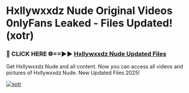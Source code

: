# Hxllywxxdz Nude Original Videos 0nlyFans Leaked - Files Updated! (xotr)

<h3>🔴 CLICK HERE 🌐==►► <a href="https://tinyurl.com/52m3yx9h" rel="nofollow">Hxllywxxdz Nude Updated Files</a></h3>

Get Hxllywxxdz Nude and all content. Now you can access all videos and pictures of Hxllywxxdz Nude. New Updated Files 2025!

[![xotr](https://i.imgur.com/TnHtlc8.gif)](https://tinyurl.com/52m3yx9h)
